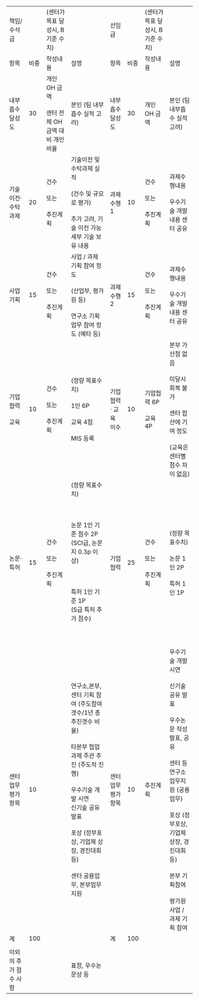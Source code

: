 |                |     |                                     |                                                                                                                                                              |              |     |                          |                                                                                                                                                        |
| -------------- | --- | ----------------------------------- | ------------------------------------------------------------------------------------------------------------------------------------------------------------ | ------------ | --- | ------------------------ | ------------------------------------------------------------------------------------------------------------------------------------------------------ |
| 책임/수석급         |     | (센터가 목표 달성시, B 기준 수치)               |                                                                                                                                                              | 선임급          |     | (센터가 목표 달성시, B 기준 수치)    |                                                                                                                                                        |
| 항목             | 비중  | 작성내용                                | 설명                                                                                                                                                           | 항목           | 비중  | 작성내용                     | 설명                                                                                                                                                     |
| 내부흡수 달성도       | 30  | 개인 OH 금액<br><br>센터 전체 OH금액 대비 개인 비율 | 본인 (팀 내부흡수 실적 고려)                                                                                                                                            | 내부흡수 달성도     | 30  | 개인 OH 금액                 | 본인 (팀 내부흡수 실적 고려)                                                                                                                                      |
| 기술이전·수탁과제      | 20  | 건수<br><br>또는<br><br>추진계획            | 기술이전 및 수탁과제 실적<br><br>(건수 및 규모로 평가)<br><br>추가 고려, 기술 이전 가능 세부 기술 보유 내용                                                                                       | 과제수행 1       | 10  | 건수<br><br>또는<br><br>추진계획 | 과제수행내용<br><br>우수기술 개발 내용 센터 공유                                                                                                                         |
| 사업기획           | 15  | 건수<br><br>또는<br><br>추진계획            | 사업 / 과제 기획 참여 정도<br><br>(산업부, 평가원 등)<br><br>연구소 기획 업무 참여 정도 (예타 등)                                                                                           | 과제수행 2       | 15  | 건수<br><br>또는<br><br>추진계획 | 과제수행내용<br><br>우수기술 개발 내용 센터 공유                                                                                                                         |
| 기업협력<br><br>교육 | 10  | 건수<br><br>또는<br><br>추진계획            | (정량 목표수치)<br><br>1인 6P<br><br> 교육 4점<br> <br>MIS 등록                                                                                                          | 기업협력 · 교육 이수 | 10  | 기업협력 6P  <br><br>교육 4P   | 본부 가산점 없음<br><br>미달시 회복 불가<br><br>센터 합산에 기여 정도<br><br>(교육은 센터별 점수 차이 없음)                                                                               |
| 논문·특허          | 15  | 건수<br><br>또는<br><br>추진계획            | (정량 목표수치)<br><br>  <br><br>논문 1인 기준 점수 2P<br>(SCI급, 논문지 0.3p 이상)<br><br>  <br><br>특허 1인 기준 1P<br>(S급 특허 추가 점수)<br><br>  <br><br>                             | 기업협력         | 25  | 건수<br><br>또는<br><br>추진계획 | (정량 목표수치)<br><br>논문 1인 2P<br><br>특허 1인 1P<br>                                                                                                          |
| 센터업무 평가 항목     | 10  |                                     | 연구소,본부,센터 기획 참여 (주도참여갯수/1년 총추진갯수 비율)<br><br>타본부 협업 과제 주관 추진 (주도적 진행)<br><br>우수기술 개발 시연<br>신기술 공유 발표<br><br>포상 (정부포상, 기업체 상장, 경진대회 등)<br><br>센터 공용업무, 본부업무 지원 | 센터업무 평가 항목   | 10  | 추진계획                     | 우수기술 개발 시연<br><br>신기술 공유 발표<br><br>우수논문 작성 발표, 공유<br><br>센터 등 연구소 업무지원 (공용업무)<br><br>포상 (정부포상, 기업체 상장, 경진대회 등)<br><br>본부 기획참여<br><br>평가원 사업 / 과제 기획 참여 |
| 계              | 100 |                                     |                                                                                                                                                              | 계            | 100 |                          |                                                                                                                                                        |
|                |     |                                     |                                                                                                                                                              |              |     |                          |                                                                                                                                                        |
| 이외의 추가 점수 사항   |     |                                     | 표창, 우수논문상 등                                                                                                                                                  |              |     |                          |                                                                                                                                                        |

  
